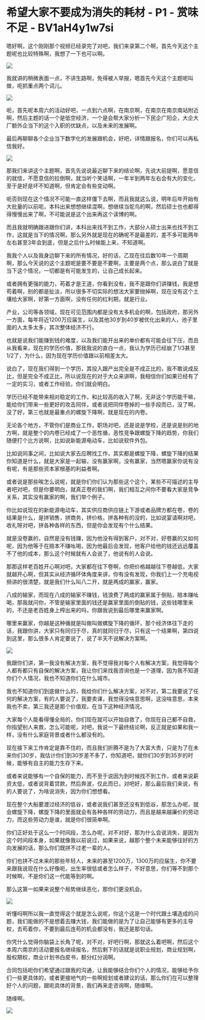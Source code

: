 # 希望大家不要成为消失的耗材 - P1 - 赏味不足 - BV1aH4y1w7si

嗯好啊，这个刚刚那个视频已经录完了对吧，我们来录第二个啊，首先今天这个主题呢也比较特殊啊，我想了一下也可以啊。



![](img/8e8a2381077af1a680b67df9ccc516e9_1.png)

我就讲的稍微表面一点，不讲生路啊，免得被人举报，嗯首先今天这个主题呢叫做，呃抓重点两个词儿。

![](img/8e8a2381077af1a680b67df9ccc516e9_3.png)

呃，首先呢本周六的活动好吧，一点到六点啊，在南京啊，在南京在南京南站附近啊，然后主题的话一个是低空经济，一个是会帮大家分析一下民企广阳企，大企大厂额外企当下的这个入职的优缺点，以及未来的发展啊。

最后再聊聊各个企业当下数字化的发展跟机会，好吧，详情跟报名，你们可以再私信我好。

![](img/8e8a2381077af1a680b67df9ccc516e9_5.png)

那我们来讲这个主题啊，首先先说说最近聊下来的结论啊，先说大前提啊，愿意信的就信，不愿意信的拉倒啊，就当听个笑话啊，一年半到两年左右会有大的变化，至于是好是坏不知道啊，但肯定会有些变动啊。

呃否则现在这个情况不可能一直这样僵下去啊，而且我就这么说，明年后年开始有大批量的以前呃，本科出来想想继续混啊，想继续当鸵鸟的啊，然后硕士也也都得得慢慢出来了啊，不可能说是这个出来再这个读博的啊。

而且我就明确跟进跟你们讲，本科出来找不到工作，大部分人硕士出来也找不到工作，这就是当下的情况啊，那么另外就是现在的确呢不是最差的，差不多可能两年左右甚至3年会到底，但是之后什么时候能上来，不知道啊。

我我个人以及我身边聊下来的所有情况，好的话，乙现在往后数10年一个周期啊，那么今天说的这个主题呢是要不要是不要啊，主要是两个点，那么说白了就是当下这个情况，一切都是有可能发生的，让自己成长起来。

或者拥有更强的能力，苟着才是王道，你看到没有，我不是跟你们讲赚钱，我是想苟着啊，别的都是扯淡，所以很多不切实际的想法大家要抛掉啊，现在没有这个土壤给大家啊，好第一方面啊，没有任何的红利期，就是行业。

产业，公司等各领域，现在可见范围内都是没有太多机会的啊，包括政府，那另外一方面，每年将近1200万应届生，以及其他30岁到40岁被优化出来的人，池子里面的人太多太多，其次整体经济不行。

也就是说我们能赚到钱的难度，以及我们能开出来的单价都有可能会往下压，而且从我看来，现在的学历价值，那我我说的直白一点，我认为学历已经崩了1/3甚至1/2了，为什么，因为现在学历价值跟以前相差太大。

说白了，现在我们得到一个学历，其投入跟产出完全是不成正比的，我不敢说成反比，但是完全不成正比，所以说现在的对于大众来讲啊，我相信你们如果已经有了一定的实习，或者工作经验，你们就会明白。

学历已经不能带来相对稳定的工作，和比较高的收入了啊，无非这个学历能干嘛，能给你们带来一些更好的攻击同伴，或者说把同伴卷掉的一些手段而已，没了啊，没了好，第三也就是最重点的螺旋下降啊，就是现在的内卷。

无论各个地方，不管你们是商业工作，职场对吧，还是说是学校，还是说是别的地方啊，就是整个的内卷已经成了一个恶性循，恶性竞争跟螺旋下降的趋势，你我们随便打个比方说啊，比如说新能源电动车，比如说软件外包。

比如说同事之间，比如说大家去应聘找工作，其实都是螺旋下降，螺旋下降的结果你知道是什么，就是大家是一起输，没有赢家啊，没有赢家，当然嗯赢家你说有没有呢，有是那些资本家根基的利益者啊。

或者说是那些唉怎么说呢，就是你们你们认为那些这个这个，某些不可描述的主导者吧对吧，但是你要明白，就真正卷的我们啊，我们相互之间你不要看大家是竞争关系，其实没有赢家的啊，我们举个例子。

你比如说现在的新能源电动车，其实供应商供应链上下游或者品牌方都在卷，卷的结果是什么，是拼销售，拼商务，拼价格，拼各种有的没的，比如说宴请啊对吧，收礼呀对吧，拼各种各样的东西，但是你会发现有个什么结果。

就是没卷赢的，自然是没有钱赚，因为他没有得到客户，对不对，好卷赢的又如何呢，因为他等于在赔本不赚吆喝，因为他最后会发现，他客户给他的钱还远远覆盖不了他的成本，那么这个时候就有人会说了，他说有的人会说。

那那这样老百姓开心啊对吧，大家都在往下卷啊，你把价格越越往下卷越低，大家就越开心啊，但其实从经济循环体角度来讲，你有没有发现，你我们上一个充电视频讲的很清楚，就是我们什么叫八二开，就是两成的赢家，赢家。

八成的输家，而现在八成的输家不赚钱，钱浪费了两成的赢家属于倒贴，赔本赚吆喝，那我就问你，不管是输家里面的钱还是赢家里面的倒贴的钱，这些钱哪里来的，不还是老百姓身上榨出来的吗，你跟我说到最后哪里来赢家啊。

哪里来赢家，你越是这种循就是叫做叫做螺旋下降的循环，那个经济体往下走的话，我跟你讲，大家只有同归于尽，真的就同归于尽，只有这一个结果啊，第四说到这里，那么很多人肯定要说了，说了半天不说解决方案啊。



![](img/8e8a2381077af1a680b67df9ccc516e9_7.png)

我跟你们讲，第一我没有解决方案，我不觉得我对每个人有解决方案，我觉得每个人都有都只有自保的解决方案，我让你们来找我咨询也是一个道理，因为我不知道你们个人情况，我也不知道你们在什么城市。

我也不知道你们到底做什么的，我给你们什么解决方案，对不对，第二我要说了任何的解决方案，有的人要说了，我要卖课，我觉得没啥意思啊，这没啥意思，本来我也不卖，第三我还是那个价值观，在当下这种经济情况。

大家每个人能看得懂全局的，你们现在就可以开始自救了，你现在自己都不自救，你指望别人来救，怎么可能呢，对吧，我说一下最终结论啊，反正就是如果和我一样，没有什么家庭背景或者什么都没有的。

现在接下来工作肯定是靠不住的，而且我们折腾不是为了大富大贵，只是为了在未来你们30岁，我估计你们到30岁差不多了，你知道吧，就你们30岁到35岁的时候，能够有自主的能力生存下来。

或者来说能够有一个自保的能力，而不至于说因为到时候找不到工作，或者来说薪资太低，或者说背着贷款，然后奔波，仅此而已，对吧好，那么最后我们来说，有的人要说了，为啥说消失，因为你们想想看。

现在整个大船要渡过经济的低谷，或者说我们甚至还没有到低谷，那怎么办呢，就会螺旋下降，螺旋下降的里面就会有各种各样的劳动力，而且是越来越廉价的劳动力，而这些劳动力是谁，就是你们很简单啊。

你们正好处于这么一个时间段，怎么办呢，对不对好，那为什么会说消失，是因为这个时间段本身，如果就像我以前说过，如果来说，越那个整个未来能够往好的方向发展的话，那么你们既拼不过老一辈的人。

你们也拼不过未来的那些年轻人，未来的甚至1200万，1300万的应届生，你不要来跟我说现在什么好像呃，出生率很低或者怎么样子，不好意思，你们等不到那个时候啊，不是你们这一代能等到的啊。

那么这第一如果来说整个局势继续恶化，那你们更没机会。

![](img/8e8a2381077af1a680b67df9ccc516e9_9.png)

听懂吗啊所以我一直觉得这个就是怎么说呢，你这个这是一个时代跟土壤造成的问题，我们能做的不是想着去赚大钱，我们能做的是为了让自己能够有更多的主导权，去苟着你，不要到最后连苟的机会都没有，我还是那句话。

你凭什么觉得你脑袋上长角了呢，对不对，好吧行啊，那就这么着吧啊，然后这个本周六南京的活动要报名继续报名，然后剩下的话就是说职业规划，商业规划啊，股权期权，商业计划书白皮书，额分红分润啊。

合同包括呃你们希望通过跟我的沟通，让我能够结合你们个人的情况，能够给予你们一些更具体的，或者更接地气的一些啊规划或者建议的话，那么你们在可以整理好个人的问题，跟呃具体的背景，我们再来走咨询啊，随缘啊。

随缘啊。

![](img/8e8a2381077af1a680b67df9ccc516e9_11.png)